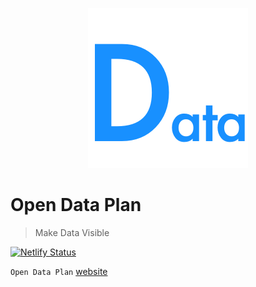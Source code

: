 <p align="center">
  <img width="256" alt="open data plan" src="./src/assets/logo.png" />
</p>

# Open Data Plan

> Make Data Visible

[![Netlify Status](https://api.netlify.com/api/v1/badges/b70f31ae-0305-49fe-ad54-d9172cf9d994/deploy-status)](https://app.netlify.com/sites/opd/deploys)

`Open Data Plan` [website](https://open-data-plan.org)
